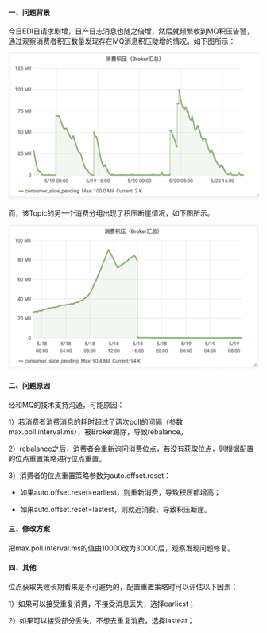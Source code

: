 #### 一、问题背景

今日EDI日请求剧增，日产日志消息也随之倍增，然后就频繁收到MQ积压告警，通过观察消费者积压数量发现存在MQ消息积压陡增的情况。如下图所示：

<img title="" src="pic/image-20210522140756470.png" alt="image-20210522140756470" style="zoom: 100%;" data-align="center" width="534">

而，该Topic的另一个消费分组出现了积压断崖情况，如下图所示。

<img title="" src="pic/image-20210522140913353.png" alt="image-20210522140913353" style="zoom: 100%;" data-align="center" width="549">

#### 二、问题原因

经和MQ的技术支持沟通，可能原因：

1）若消费者消费消息的耗时超过了两次poll的间隔（参数max.poll.interval.ms），被Broker踢除，导致rebalance。

2）rebalance之后，消费者会重新询问消费位点，若没有获取位点，则根据配置的位点重置策略进行位点重置。

3）消费者的位点重置策略参数为auto.offset.reset：

* 如果auto.offset.reset=earliest，则重新消费，导致积压都增高；

* 如果auto.offset.reset=lastest，则就近消费，导致积压断崖。

#### 三、修改方案

把max.poll.interval.ms的值由10000改为30000后，观察发现问题修复。

#### 四、其他

位点获取失败长期看来是不可避免的，配置重置策略时可以评估以下因素：

1）如果可以接受重复消费，不接受消息丢失，选择earliest；

2）如果可以接受部分丢失，不想去重复消费，选择lasteat；
